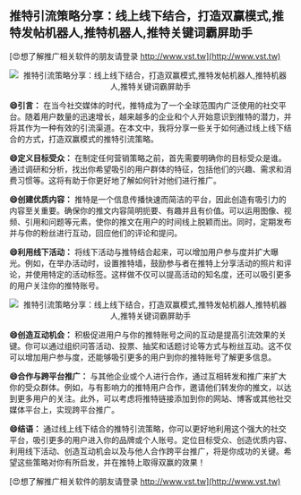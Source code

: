 ## **推特引流策略分享：线上线下结合，打造双赢模式,推特发帖机器人,推特机器人,推特关键词霸屏助手**

[😍想了解推广相关软件的朋友请登录 http://www.vst.tw](http://www.vst.tw)

 <center><img src="https://vst.tw/MP4/tuiguang/png/6.png" alt="推特引流策略分享：线上线下结合，打造双赢模式,推特发帖机器人,推特机器人,推特关键词霸屏助手"></center>

**😄引言：**
在当今社交媒体的时代，推特成为了一个全球范围内广泛使用的社交平台。随着用户数量的迅速增长，越来越多的企业和个人开始意识到推特的潜力，并将其作为一种有效的引流渠道。在本文中，我将分享一些关于如何通过线上线下结合的方式，打造双赢模式的推特引流策略。

**😄定义目标受众：**
在制定任何营销策略之前，首先需要明确你的目标受众是谁。通过调研和分析，找出你希望吸引的用户群体的特征，包括他们的兴趣、需求和消费习惯等。这将有助于你更好地了解如何针对他们进行推广。

**😄创建优质内容：**
推特是一个信息传播快速而简洁的平台，因此创造有吸引力的内容至关重要。确保你的推文内容简明扼要、有趣并且有价值。可以运用图像、视频、引用和问题等元素，使你的推文在用户的时间线上脱颖而出。同时，定期发布并与你的粉丝进行互动，回应他们的评论和提问。

**😄利用线下活动：**
将线下活动与推特结合起来，可以增加用户参与度并扩大曝光。例如，在举办活动时，设置推特墙，鼓励参与者在推特上分享活动的照片和评论，并使用特定的活动标签。这样做不仅可以提高活动的知名度，还可以吸引更多的用户关注你的推特账号。

 <center><img src="https://vst.tw/MP4/tuiguang/png/5.png" alt="推特引流策略分享：线上线下结合，打造双赢模式,推特发帖机器人,推特机器人,推特关键词霸屏助手"></center>

**😄创造互动机会：**
积极促进用户与你的推特账号之间的互动是提高引流效果的关键。你可以通过组织问答活动、投票、抽奖和话题讨论等方式与粉丝互动。这不仅可以增加用户参与度，还能够吸引更多的用户到你的推特账号了解更多信息。

**😄合作与跨平台推广：**
与其他企业或个人进行合作，通过互相转发和推广来扩大你的受众群体。例如，与有影响力的推特用户合作，邀请他们转发你的推文，以达到更多用户的关注。此外，可以考虑将推特链接添加到你的网站、博客或其他社交媒体平台上，实现跨平台推广。

**😄结语：**
通过线上线下结合的推特引流策略，你可以更好地利用这个强大的社交平台，吸引更多的用户进入你的品牌或个人账号。定位目标受众、创造优质内容、利用线下活动、创造互动机会以及与他人合作跨平台推广，将是你成功的关键。希望这些策略对你有所启发，并在推特上取得双赢的效果！

[😍想了解推广相关软件的朋友请登录 http://www.vst.tw](http://www.vst.tw)



